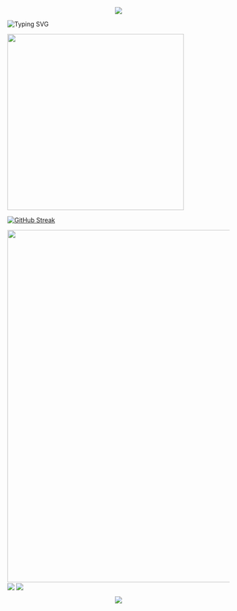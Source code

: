 
<p align="center"><img src="https://capsule-render.vercel.app/api?type=waving&color=timeGradient&height=300&&section=header&text=HELLO!&fontSize=90&fontAlign=50&fontAlignY=30&desc=I am N501YHappy!&descAlign=50&descSize=30&descAlignY=60&animation=twinkling" /></p>

![Typing SVG](https://readme-typing-svg.demolab.com?font=Fira+Code&pause=1000&width=435&lines=Welcome+to+my+Github+profile+page!)

<img align="center" width="400" src="https://github-readme-stats.vercel.app/api?username=N501YHappy&theme=transparent&include_all_commits=true&show_icons=true&hide_border=true" />

<a  href="https://git.io/streak-stats"><img src="https://streak-stats.demolab.com?user=N501YHappy&date_format=%5BY.%5Dn.j" alt="GitHub Streak" /></a>

<img width="800" src="https://github-readme-activity-graph.vercel.app/graph?username=N501YHappy&theme=github-compact&hide_border=true&area=true" />

<img align="center" src="https://github-readme-stats.vercel.app/api/wakatime?username=N501YHappy&theme=transparent&hide_border=true&layout=compact&langs_count=22" />

<img align="center" src="https://github-readme-stats.vercel.app/api/top-langs/?username=N501YHappy&theme=transparent&hide_border=true&layout=donut-vertical&langs_count=6" />

<p align="center"><img src="https://capsule-render.vercel.app/api?type=waving&color=timeGradient&height=300&&section=foTHANK!&descAlign=50&descSize=30&descAlignY=40&animation=twinkling" /></p>

